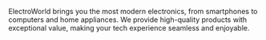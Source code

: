 ElectroWorld brings you the most modern electronics, from smartphones to computers and home appliances. We provide high-quality products with exceptional value, making your tech experience seamless and enjoyable.
